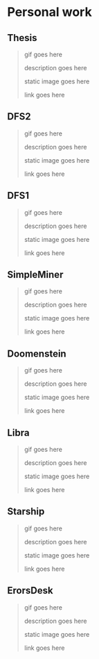 # Personal work

## Thesis
> gif goes here
> 
> description goes here
> 
> static image goes here
> 
> link goes here

## DFS2
> gif goes here
> 
> description goes here
> 
> static image goes here
> 
> link goes here

## DFS1
> gif goes here
> 
> description goes here
> 
> static image goes here
> 
> link goes here

## SimpleMiner
> gif goes here
> 
> description goes here
> 
> static image goes here
> 
> link goes here

## Doomenstein
> gif goes here
> 
> description goes here
> 
> static image goes here
> 
> link goes here

## Libra
> gif goes here
> 
> description goes here
> 
> static image goes here
> 
> link goes here

## Starship
> gif goes here
> 
> description goes here
> 
> static image goes here
> 
> link goes here

## ErorsDesk
> gif goes here
> 
> description goes here
> 
> static image goes here
> 
> link goes here